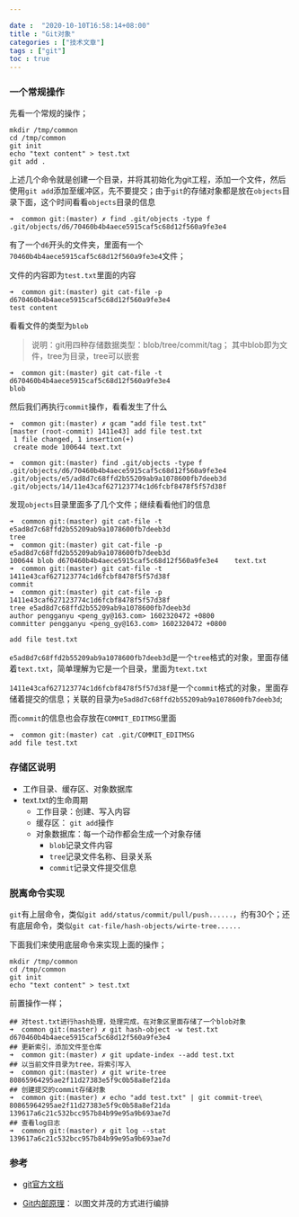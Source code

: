 ```yaml
---

date :  "2020-10-10T16:58:14+08:00" 
title : "Git对象" 
categories : ["技术文章"] 
tags : ["git"] 
toc : true
---
```


### 一个常规操作

先看一个常规的操作；

```shell
mkdir /tmp/common
cd /tmp/common
git init
echo "text content" > test.txt
git add .
```

上述几个命令就是创建一个目录，并将其初始化为git工程，添加一个文件，然后使用`git add`添加至缓冲区，先不要提交；由于`git`的存储对象都是放在`objects`目录下面，这个时间看看`objects`目录的信息

```shell
➜  common git:(master) ✗ find .git/objects -type f
.git/objects/d6/70460b4b4aece5915caf5c68d12f560a9fe3e4
```

有了一个`d6`开头的文件夹，里面有一个`70460b4b4aece5915caf5c68d12f560a9fe3e4`文件；

文件的内容即为`test.txt`里面的内容

```
➜  common git:(master) git cat-file -p d670460b4b4aece5915caf5c68d12f560a9fe3e4
test content
```

看看文件的类型为`blob`

> 说明：git用四种存储数据类型：blob/tree/commit/tag； 其中blob即为文件，tree为目录，tree可以嵌套

```
➜  common git:(master) git cat-file -t d670460b4b4aece5915caf5c68d12f560a9fe3e4
blob
```

然后我们再执行`commit`操作，看看发生了什么

```shell
➜  common git:(master) ✗ gcam "add file test.txt"
[master (root-commit) 1411e43] add file test.txt
 1 file changed, 1 insertion(+)
 create mode 100644 text.txt
```

```shell
➜  common git:(master) find .git/objects -type f
.git/objects/d6/70460b4b4aece5915caf5c68d12f560a9fe3e4
.git/objects/e5/ad8d7c68ffd2b55209ab9a1078600fb7deeb3d
.git/objects/14/11e43caf627123774c1d6fcbf8478f5f57d38f
```

发现`objects`目录里面多了几个文件；继续看看他们的信息

```shell
➜  common git:(master) git cat-file -t e5ad8d7c68ffd2b55209ab9a1078600fb7deeb3d
tree
➜  common git:(master) git cat-file -p e5ad8d7c68ffd2b55209ab9a1078600fb7deeb3d
100644 blob d670460b4b4aece5915caf5c68d12f560a9fe3e4    text.txt
➜  common git:(master) git cat-file -t 1411e43caf627123774c1d6fcbf8478f5f57d38f
commit
➜  common git:(master) git cat-file -p 1411e43caf627123774c1d6fcbf8478f5f57d38f
tree e5ad8d7c68ffd2b55209ab9a1078600fb7deeb3d
author pengganyu <peng_gy@163.com> 1602320472 +0800
committer pengganyu <peng_gy@163.com> 1602320472 +0800

add file test.txt
```

`e5ad8d7c68ffd2b55209ab9a1078600fb7deeb3d`是一个`tree`格式的对象，里面存储着`text.txt`，简单理解为它是一个目录，里面为`text.txt`

`1411e43caf627123774c1d6fcbf8478f5f57d38f`是一个`commit`格式的对象，里面存储着提交的信息；关联的目录为`e5ad8d7c68ffd2b55209ab9a1078600fb7deeb3d`;

而`commit`的信息也会存放在`COMMIT_EDITMSG`里面

```shell
➜  common git:(master) cat .git/COMMIT_EDITMSG
add file test.txt
```

### 存储区说明

- 工作目录、缓存区、对象数据库
- text.txt的生命周期
  - 工作目录：创建、写入内容
  - 缓存区： `git add`操作
  - 对象数据库：每一个动作都会生成一个对象存储
    - `blob`记录文件内容
    - `tree`记录文件名称、目录关系
    - `commit`记录文件提交信息

### 脱离命令实现

`git`有上层命令，类似`git add/status/commit/pull/push......`，约有30个；还有底层命令，类似`git cat-file/hash-objects/wirte-tree......`

下面我们来使用底层命令来实现上面的操作；

```shell
mkdir /tmp/common
cd /tmp/common
git init
echo "text content" > test.txt
```

前置操作一样；

```shell
## 对test.txt进行hash处理，处理完成，在对象区里面存储了一个blob对象
➜  common git:(master) ✗ git hash-object -w test.txt
d670460b4b4aece5915caf5c68d12f560a9fe3e4
## 更新索引，添加文件至仓库
➜  common git:(master) ✗ git update-index --add test.txt
## 以当前文件目录为tree，将索引写入
➜  common git:(master) ✗ git write-tree
80865964295ae2f11d27383e5f9c0b58a8ef21da
## 创建提交的commit存储对象
➜  common git:(master) ✗ echo "add test.txt" | git commit-tree\ 80865964295ae2f11d27383e5f9c0b58a8ef21da
139617a6c21c532bcc957b84b99e95a9b693ae7d
## 查看log日志
➜  common git:(master) ✗ git log --stat 139617a6c21c532bcc957b84b99e95a9b693ae7d
```

### 参考

- [git官方文档](https://git-scm.com/book/zh/v2/Git-%E5%86%85%E9%83%A8%E5%8E%9F%E7%90%86-Git-%E5%AF%B9%E8%B1%A1)

- [Git内部原理](https://juejin.im/post/6844904019245137927)： 以图文并茂的方式进行编排

